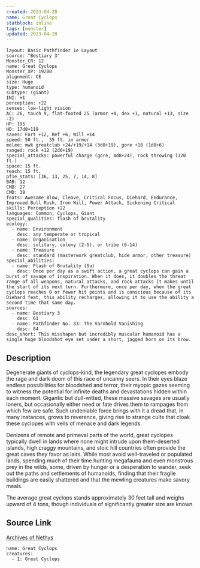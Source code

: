 ```yaml
---
created: 2023-04-28
name: Great Cyclops
statblock: inline
tags: [monster]
updated: 2023-04-28
---
```

```statblock
layout: Basic Pathfinder 1e Layout
source: "Bestiary 3"
Monster_CR: 12
name: Great Cyclops
Monster_XP: 19200
alignment: CE
size: Huge
type: humanoid
subtype: (giant)
INI: +1
perception: +22
senses: low-light vision
AC: 26, touch 9, flat-footed 25 (armor +4, dex +1, natural +13, size -2)
HP: 195
HD: 17d8+119
saves: Fort +12, Ref +6, Will +14
speed: 50 ft.,  35 ft. in armor
melee: mwk greatclub +24/+19/+14 (3d8+19), gore +18 (1d8+6)
ranged: rock +12 (2d6+19)
special_attacks: powerful charge (gore, 4d8+24), rock throwing (120 ft.)
space: 15 ft.
reach: 15 ft.
pf1e_stats: [36, 13, 25, 7, 14, 8]
BAB: 12
CMB: 27
CMD: 38
feats: Awesome Blow, Cleave, Critical Focus, Diehard, Endurance, Improved Bull Rush, Iron Will, Power Attack, Sickening Critical
skills: Perception +22
languages: Common, Cyclops, Giant
special_qualities: flash of brutality
ecology:
  - name: Environment
    desc: any temperate or tropical
  - name: Organisation
    desc: solitary, colony (2-5), or tribe (6-14)
  - name: Treasure
    desc: standard (masterwork greatclub, hide armor, other treasure)
special_abilities:
  - name: Flash of Brutality (Su)
    desc: Once per day as a swift action, a great cyclops can gain a burst of savage of inspiration. When it does, it doubles the threat range of all weapons, natural attacks, and rock attacks it makes until the start of its next turn. Furthermore, once per day, when the great cyclops reaches 0 or fewer hit points and is conscious because of its Diehard feat, this ability recharges, allowing it to use the ability a second time that same day.
sources:
  - name: Bestiary 3
    desc: 61
  - name: Pathfinder No. 33: The Varnhold Vanishing
    desc: 84
desc_short: This misshapen but incredibly muscular humanoid has a single huge bloodshot eye set under a short, jagged horn on its brow.
```
## Description
Degenerate giants of cyclops-kind, the legendary great cyclopes embody the rage and dark doom of this race of uncanny seers. In their eyes blaze endless possibilities for bloodshed and terror, their myopic gazes seeming to witness the potential for infinite deaths and devastations hidden within each moment. Gigantic but dull-witted, these massive savages are usually loners, but occasionally either need or fate drives them to rampages from which few are safe. Such undeniable force brings with it a dread that, in many instances, grows to reverence, giving rise to strange cults that cloak these cyclopes with veils of menace and dark legends.

Denizens of remote and primeval parts of the world, great cyclopes typically dwell in lands where none might intrude upon them-deserted islands, high craggy mountains, and stoic hill countries often provide the great caves they favor as lairs. While most avoid well-traveled or populated lands, spending much of their time hunting megafauna and even monstrous prey in the wilds, some, driven by hunger or a desperation to wander, seek out the paths and settlements of humanoids, finding that their fragile buildings are easily shattered and that the mewling creatures make savory meals.

The average great cyclops stands approximately 30 feet tall and weighs upward of 4 tons, though individuals of significantly greater size are known.
## Source Link
[Archives of Nethys](https://aonprd.com/MonsterDisplay.aspx?ItemName=Great%20Cyclops)
```encounter-table
name: Great Cyclops
creatures:
  - 1: Great Cyclops
```
